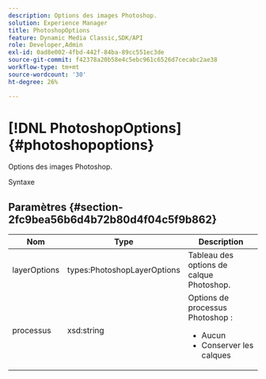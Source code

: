```yaml
---
description: Options des images Photoshop.
solution: Experience Manager
title: PhotoshopOptions
feature: Dynamic Media Classic,SDK/API
role: Developer,Admin
exl-id: 0ad8e002-4fbd-442f-84ba-89cc551ec3de
source-git-commit: f42378a20b58e4c5ebc961c6526d7cecabc2ae38
workflow-type: tm+mt
source-wordcount: '30'
ht-degree: 26%

---
```


# [!DNL PhotoshopOptions]{#photoshopoptions}

Options des images Photoshop.

Syntaxe

## Paramètres {#section-2fc9bea56b6d4b72b80d4f04c5f9b862}

<table id="table_04100BB8ABD84EF68B0A7CE3AD946414"> 
 <thead> 
  <tr> 
   <th colname="col1" class="entry"> Nom </th> 
   <th colname="col2" class="entry"> Type </th> 
   <th colname="col3" class="entry"> Description </th> 
  </tr> 
 </thead>
 <tbody> 
  <tr> 
   <td colname="col1"> <span class="codeph"> <span class="varname"> layerOptions</span> </span> </td> 
   <td colname="col2"> <span class="codeph"> types:PhotoshopLayerOptions</span> </td> 
   <td colname="col3"> Tableau des options de calque Photoshop. </td> 
  </tr> 
  <tr> 
   <td colname="col1"> <span class="codeph"> <span class="varname"> processus</span> </span> </td> 
   <td colname="col2"> <span class="codeph"> xsd:string</span> </td> 
   <td colname="col3">Options de processus Photoshop : 
    <ul id="ul_DD292274043F4A5ABBBB9DB5C2D46681"> 
     <li id="li_92FA27B1887B464F8C4564FD0B59793B"><span class="codeph"> Aucun</span> </li> 
     <li id="li_5A3B4A33F1A14BA399FC2F1E7C471FCC"><span class="codeph"> Conserver les calques</span> </li> 
    </ul> </td> 
  </tr> 
 </tbody> 
</table>
